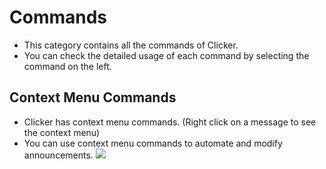 # Commands
- This category contains all the commands of Clicker.
- You can check the detailed usage of each command by selecting the command on the left.
## Context Menu Commands
- Clicker has context menu commands. (Right click on a message to see the context menu)
- You can use context menu commands to automate and modify announcements.
![](https://cdn.discordapp.com/attachments/1101718235843399700/1101864581837627543/image.png)